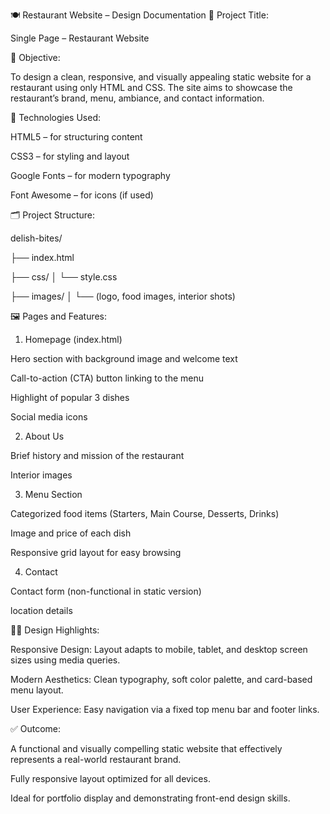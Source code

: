 🍽️ Restaurant Website – Design Documentation
📌 Project Title:

Single Page – Restaurant Website

🎯 Objective:

To design a clean, responsive, and visually appealing static website for a restaurant using only HTML and CSS. The site aims to showcase the restaurant’s brand, menu, ambiance, and contact information.

🧱 Technologies Used:

HTML5 – for structuring content

CSS3 – for styling and layout

Google Fonts – for modern typography

Font Awesome – for icons (if used)

🗂️ Project Structure:

delish-bites/

├── index.html

├── css/
│   └── style.css

├── images/
│   └── (logo, food images, interior shots)


🖼️ Pages and Features:
1. Homepage (index.html)

Hero section with background image and welcome text

Call-to-action (CTA) button linking to the menu

Highlight of popular 3 dishes

Social media icons

2. About Us 

Brief history and mission of the restaurant

Interior images


3. Menu Section 

Categorized food items (Starters, Main Course, Desserts, Drinks)

Image and price of each dish

Responsive grid layout for easy browsing

4. Contact

Contact form (non-functional in static version)

location details
 

🧑‍💻 Design Highlights:

Responsive Design: Layout adapts to mobile, tablet, and desktop screen sizes using media queries.

Modern Aesthetics: Clean typography, soft color palette, and card-based menu layout.

User Experience: Easy navigation via a fixed top menu bar and footer links.

✅ Outcome:

A functional and visually compelling static website that effectively represents a real-world restaurant brand.

Fully responsive layout optimized for all devices.

Ideal for portfolio display and demonstrating front-end design skills.
